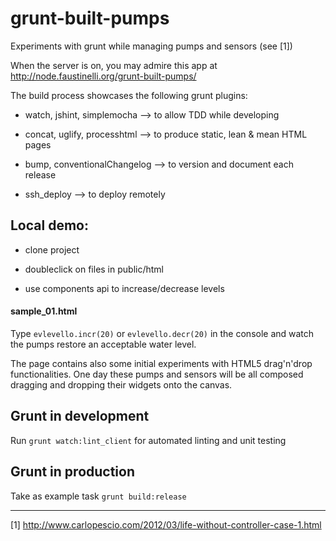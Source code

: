# grunt-built-pumps
Experiments with grunt while managing pumps and sensors (see [1])

When the server is on, you may admire this app at http://node.faustinelli.org/grunt-built-pumps/

The build process showcases the following grunt plugins:

- watch, jshint, simplemocha --> to allow TDD while developing

- concat, uglify, processhtml --> to produce static, lean & mean HTML pages

- bump, conventionalChangelog --> to version and document each release

- ssh_deploy --> to deploy remotely


## Local demo:

- clone project

- doubleclick on files in public/html

- use components api to increase/decrease levels

#### sample_01.html
Type `evlevello.incr(20)` or `evlevello.decr(20)` in the console and watch the pumps restore an acceptable water level.

The page contains also some initial experiments with HTML5 drag'n'drop functionalities. One day these pumps and sensors 
will be all composed dragging and dropping their widgets onto the canvas.

## Grunt in development
Run `grunt watch:lint_client` for automated linting and unit testing

## Grunt in production
Take as example task `grunt build:release`

----------
[1] http://www.carlopescio.com/2012/03/life-without-controller-case-1.html
